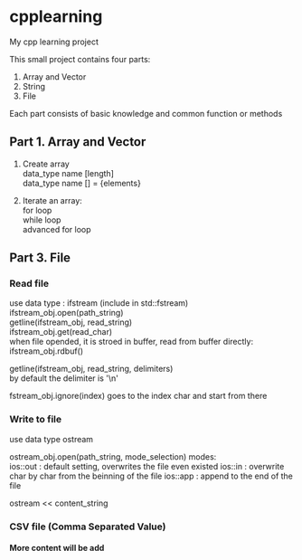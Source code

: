# cpplearning
My cpp learning project

This small project contains four parts:
1. Array and Vector
2. String
3. File

Each part consists of basic knowledge and common function or methods

## Part 1. Array and Vector
1. Create array\
data_type name [length]\
data_type name [] = {elements}

2. Iterate an array:\
for loop\
while loop\
advanced for loop

## Part 3. File
### Read file

use data type : ifstream (include in std::fstream)\
ifstream_obj.open(path_string)\
getline(ifstream_obj, read_string)\
ifstream_obj.get(read_char)\
when file opended, it is stroed in buffer, read from buffer directly:\
ifstream_obj.rdbuf()

getline(ifstream_obj, read_string, delimiters) \
by default the delimiter is '\n'

fstream_obj.ignore(index) goes to the index char and start from there

### Write to file

use data type ostream

ostream_obj.open(path_string, mode_selection)
modes:\
ios::out : default setting, overwrites the file even existed
ios::in  : overwrite char by char from the beinning of the file
ios::app : append to the end of the file

ostream << content_string


### CSV file (Comma Separated Value)



#### More content will be add
